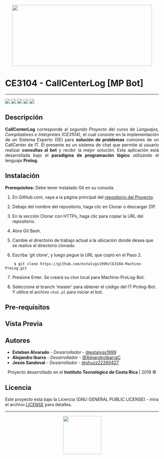 <p align="center"> 
    <img src="https://bit.ly/2lAfnUw" height="200" width="458"/>
</p>

# CE3104 - CallCenterLog [MP Bot]
***
<p align="left">
  <img
       src="https://camo.githubusercontent.com/a3469255f3fcdead1593919251ab6f438744e9be/68747470733a2f2f63692e6170707665796f722e636f6d2f6170692f70726f6a656374732f7374617475732f346f3338706c743078626f31756263382f6272616e63682f6d61737465723f7376673d74727565">
  
  <img src = "https://res.cloudinary.com/estalvgs1999/image/upload/v1559747654/CE2103/Badges/platform-windows__macos_linux-blue_s17cqw.svg">
  
  <img src= "https://res.cloudinary.com/estalvgs1999/image/upload/v1559747898/CE2103/Badges/contributors-4-brightgreen_glktoe.svg">
  
  <img src = "https://camo.githubusercontent.com/ec385922fa349d9c349f34b7f3bf311843e35ba8/68747470733a2f2f696d672e736869656c64732e696f2f62616467652f4c6963656e73652d47504c76332d626c75652e737667">
  <img src="https://camo.githubusercontent.com/bc442b82f9ee7ab250bdee5c6fd1f61ee3965952/68747470733a2f2f6170692e636f646163792e636f6d2f70726f6a6563742f62616467652f47726164652f6431313438336130636335633465626439646134666639663763643536363930">
</p>

## Descripción

<p align="justify">
<b>CallCenterLog</b> corresponde al <i>segundo Proyecto</i> del curso de <i>Lenguajes, Compiladores e Intérpretes (CE3104)</i>, el cual consiste en la implementación de un Sistema Experto (SE) para <b>solución de problemas</b> comúnes de un CallCenter de IT. El presente es un sistema de chat que permite al usuario realizar <b>consultas al bot</b> y recibir la mejor solución. Esta aplicación está desarrollada bajo el <b>paradigma de programación lógico</b> utilizando el lenguaje <b>Prolog</b>. 
</p>

## Instalación

**Prerequisitos:** Debe tener instalado Git en su consola.

1. En GitHub.com, vaya a la página principal del [repositorio del Proyecto](https://bit.ly/2HuUJ00).

2. Debajo del nombre del repositorio, haga clic en Clonar o descargar ZIP.

3. En la sección Clonar con HTTPs, haga clic para copiar la URL del repositorio.

4. Abra Git Bash.

5. Cambie el directorio de trabajo actual a la ubicación donde desea que se realice el directorio clonado.

6. Escriba 'git clone', y luego pegue la URL que copió en el Paso 2.
```
    $ git clone https://github.com/estalvgs1999/CE3104-Machine-ProLog.git
```
7. Presione Enter. Se creará su clon local para Machine-ProLog-Bot.

8. Seleccione el branch 'master' para obtener el código del IT-Prolog-Bot. Y utilice el archivo ```chat.pl``` para iniciar el bot.

## Pre-requisitos

## Vista Previa

## Autores

* **Esteban Alvarado** - *Desarrollador* - [@estalvgs1999](https://github.com/estalvgs1999)
* **Alejandro Ibarra** - *Desarrollador* - [@AlejandroIbarraC](https://github.com/AlejandroIbarraC)
* **Jesús Sandoval** - *Desarrollador* - [@shuzz22260427](https://github.com/shuzz22260427)

<p align="center"> Proyecto desarrollado en el <b>Instituto Tecnológico de Costa Rica</b> | 2019 🄯</p>


## Licencia
Este proyecto está bajo la Licencia (GNU GENERAL PUBLIC LICENSE) - mira el archivo [LICENSE](https://bit.ly/2HvVhCP) para detalles.

***
<p align="center">
<img src="https://bit.ly/2lt9Sqt" width="125"/>
</p>

